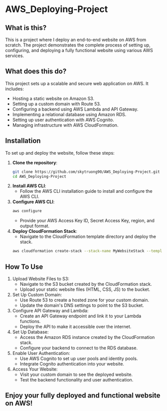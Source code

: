 # AWS_Deploying-Project

## What is this?
This is a project where I deploy an end-to-end website on AWS from scratch. The project demonstrates the complete process of setting up, configuring, and deploying a fully functional website using various AWS services.

## What does this do?
This project sets up a scalable and secure web application on AWS. It includes:

- Hosting a static website on Amazon S3.
- Setting up a custom domain with Route 53.
- Configuring a backend using AWS Lambda and API Gateway.
- Implementing a relational database using Amazon RDS.
- Setting up user authentication with AWS Cognito.
- Managing infrastructure with AWS CloudFormation.

## Installation
To set up and deploy the website, follow these steps:

1. **Clone the repository**:
   ```bash
   git clone https://github.com/skytruong90/AWS_Deploying-Project.git
   cd AWS_Deploying-Project
   ```
2. **Install AWS CLI**:
   - Follow the AWS CLI installation guide to install and configure the AWS CLI.
3. **Configure AWS CLI**:
   ```bash
   aws configure
   ```
   - Provide your AWS Access Key ID, Secret Access Key, region, and output format.
4. **Deploy CloudFormation Stack**:
   - Navigate to the CloudFormation template directory and deploy the stack.
   ```bash
   aws cloudformation create-stack --stack-name MyWebsiteStack --template-body file://template.yml --capabilities CAPABILITY_NAMED_IAM
   ```

## How To Use
1. Upload Website Files to S3:
   - Navigate to the S3 bucket created by the CloudFormation stack.
   - Upload your static website files (HTML, CSS, JS) to the bucket.
2. Set Up Custom Domain:
   - Use Route 53 to create a hosted zone for your custom domain.
   - Update the domain's DNS settings to point to the S3 bucket.
3. Configure API Gateway and Lambda:
   - Create an API Gateway endpoint and link it to your Lambda functions.
   - Deploy the API to make it accessible over the internet.
4. Set Up Database:
   - Access the Amazon RDS instance created by the CloudFormation stack.
   - Configure your backend to connect to the RDS database.
5. Enable User Authentication:
   - Use AWS Cognito to set up user pools and identity pools.
   - Integrate Cognito authentication into your website.
6. Access Your Website:
   - Visit your custom domain to see the deployed website.
   - Test the backend functionality and user authentication.

## Enjoy your fully deployed and functional website on AWS!
